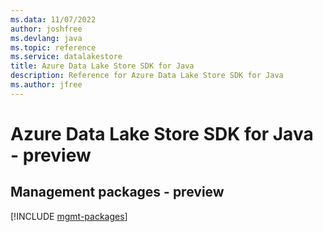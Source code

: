 ```yaml
---
ms.data: 11/07/2022
author: joshfree
ms.devlang: java
ms.topic: reference
ms.service: datalakestore
title: Azure Data Lake Store SDK for Java
description: Reference for Azure Data Lake Store SDK for Java
ms.author: jfree
---
```

# Azure Data Lake Store SDK for Java - preview

## Management packages - preview
[!INCLUDE [mgmt-packages](data-lake-store-mgmt-index.md)]